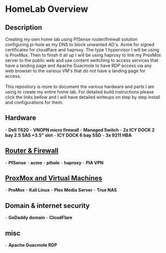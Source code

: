 <h1>HomeLab Overview</h1>

<h2>Description</h2>
Creating my own home lab using PfSense router/firewall solution configuring pi-hole as my DNS to block unwanted AD's. Acme for signed certificates for cloudflare and haproxy. The type 1 hypervisor I will be using is ProxMox. Then to finish it all up I will be using haproxy to link my ProxMox server to the public web and use content switching to access services that have a landing page and Apache Guacmole to have RDP access via any web browser to the various VM's that do not have a landing page for access.
<br><br>
This repository is more to document the various hardware and parts I am using to create my entire home lab. For detailed build instructions please click the links bellow and I will have detailed writeups on step by step install and configurations for them.
<br />


<h2>Hardware</h2>
- <b>Dell T620</b>
- <b>VNOPN micro firewall</b>
- <b>Managed Switch</b>
- <b>2x ICY DOCK 2 bay 2.5 SAS +3.5" slot</b>
- <b>ICY DOCK 6 bay SSD</b>
- <b>3x 9211 HBA</b>

<h2><a href="https://github.com/joshkoo1988/PfSense-firewall">Router & Firewall </a> </h2>
- <b>PfSense</b>
- <b>acme</b>
- <b>pihole</b>
- <b>haproxy</b>
- <b>PIA VPN</b>

<h2><a href="https://github.com/joshkoo1988/ProxMox/">ProxMox and Virtual Machines </a> </h2>
- <b>ProMox</b>
- <b>Kali Linux</b>
- <b>Plex Media Server</b>
- <b>True NAS</b>

<h2>Domain & internet security</h2>
- <b>GoDaddy domain</b>
- <b>CloudFlare</b>

<h2>misc</h2>
- <b>Apache Guacmole RDP</b>

